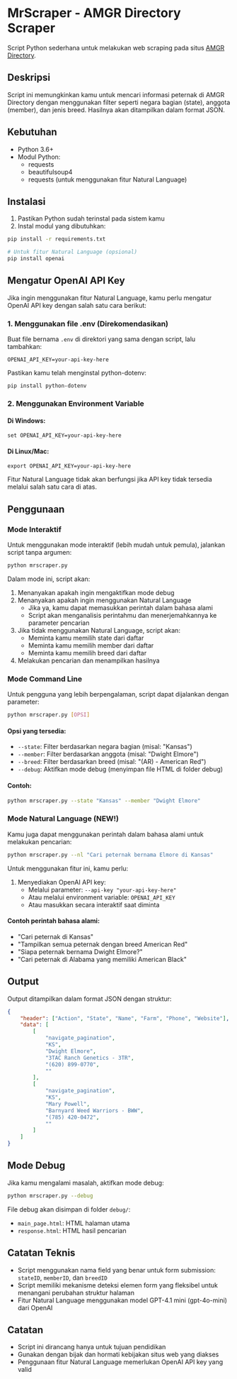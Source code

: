 # MrScraper - AMGR Directory Scraper

Script Python sederhana untuk melakukan web scraping pada situs [AMGR Directory](https://www.amgr.org/frm_directorySearch.cfm).

## Deskripsi

Script ini memungkinkan kamu untuk mencari informasi peternak di AMGR Directory dengan menggunakan filter seperti negara bagian (state), anggota (member), dan jenis breed. Hasilnya akan ditampilkan dalam format JSON.

## Kebutuhan

-   Python 3.6+
-   Modul Python:
    -   requests
    -   beautifulsoup4
    -   requests (untuk menggunakan fitur Natural Language)

## Instalasi

1. Pastikan Python sudah terinstal pada sistem kamu
2. Instal modul yang dibutuhkan:

```bash
pip install -r requirements.txt

# Untuk fitur Natural Language (opsional)
pip install openai
```

## Mengatur OpenAI API Key

Jika ingin menggunakan fitur Natural Language, kamu perlu mengatur OpenAI API key dengan salah satu cara berikut:

### 1. Menggunakan file .env (Direkomendasikan)

Buat file bernama `.env` di direktori yang sama dengan script, lalu tambahkan:

```
OPENAI_API_KEY=your-api-key-here
```

Pastikan kamu telah menginstal python-dotenv:

```
pip install python-dotenv
```

### 2. Menggunakan Environment Variable

#### Di Windows:

```
set OPENAI_API_KEY=your-api-key-here
```

#### Di Linux/Mac:

```
export OPENAI_API_KEY=your-api-key-here
```

Fitur Natural Language tidak akan berfungsi jika API key tidak tersedia melalui salah satu cara di atas.

## Penggunaan

### Mode Interaktif

Untuk menggunakan mode interaktif (lebih mudah untuk pemula), jalankan script tanpa argumen:

```bash
python mrscraper.py
```

Dalam mode ini, script akan:

1. Menanyakan apakah ingin mengaktifkan mode debug
2. Menanyakan apakah ingin menggunakan Natural Language
    - Jika ya, kamu dapat memasukkan perintah dalam bahasa alami
    - Script akan menganalisis perintahmu dan menerjemahkannya ke parameter pencarian
3. Jika tidak menggunakan Natural Language, script akan:
    - Meminta kamu memilih state dari daftar
    - Meminta kamu memilih member dari daftar
    - Meminta kamu memilih breed dari daftar
4. Melakukan pencarian dan menampilkan hasilnya

### Mode Command Line

Untuk pengguna yang lebih berpengalaman, script dapat dijalankan dengan parameter:

```bash
python mrscraper.py [OPSI]
```

#### Opsi yang tersedia:

-   `--state`: Filter berdasarkan negara bagian (misal: "Kansas")
-   `--member`: Filter berdasarkan anggota (misal: "Dwight Elmore")
-   `--breed`: Filter berdasarkan breed (misal: "(AR) - American Red")
-   `--debug`: Aktifkan mode debug (menyimpan file HTML di folder debug)

#### Contoh:

```bash
python mrscraper.py --state "Kansas" --member "Dwight Elmore"
```

### Mode Natural Language (NEW!)

Kamu juga dapat menggunakan perintah dalam bahasa alami untuk melakukan pencarian:

```bash
python mrscraper.py --nl "Cari peternak bernama Elmore di Kansas"
```

Untuk menggunakan fitur ini, kamu perlu:

1. Menyediakan OpenAI API key:
    - Melalui parameter: `--api-key "your-api-key-here"`
    - Atau melalui environment variable: `OPENAI_API_KEY`
    - Atau masukkan secara interaktif saat diminta

#### Contoh perintah bahasa alami:

-   "Cari peternak di Kansas"
-   "Tampilkan semua peternak dengan breed American Red"
-   "Siapa peternak bernama Dwight Elmore?"
-   "Cari peternak di Alabama yang memiliki American Black"

## Output

Output ditampilkan dalam format JSON dengan struktur:

```json
{
    "header": ["Action", "State", "Name", "Farm", "Phone", "Website"],
    "data": [
        [
            "navigate_pagination",
            "KS",
            "Dwight Elmore",
            "3TAC Ranch Genetics - 3TR",
            "(620) 899-0770",
            ""
        ],
        [
            "navigate_pagination",
            "KS",
            "Mary Powell",
            "Barnyard Weed Warriors - BWW",
            "(785) 420-0472",
            ""
        ]
    ]
}
```

## Mode Debug

Jika kamu mengalami masalah, aktifkan mode debug:

```bash
python mrscraper.py --debug
```

File debug akan disimpan di folder `debug/`:

-   `main_page.html`: HTML halaman utama
-   `response.html`: HTML hasil pencarian

## Catatan Teknis

-   Script menggunakan nama field yang benar untuk form submission: `stateID`, `memberID`, dan `breedID`
-   Script memiliki mekanisme deteksi elemen form yang fleksibel untuk menangani perubahan struktur halaman
-   Fitur Natural Language menggunakan model GPT-4.1 mini (gpt-4o-mini) dari OpenAI

## Catatan

-   Script ini dirancang hanya untuk tujuan pendidikan
-   Gunakan dengan bijak dan hormati kebijakan situs web yang diakses
-   Penggunaan fitur Natural Language memerlukan OpenAI API key yang valid
